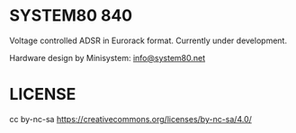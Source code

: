 SYSTEM80 840
======================================

Voltage controlled ADSR in Eurorack format. Currently under development.

Hardware design by Minisystem: info@system80.net


LICENSE
=======
cc by-nc-sa
https://creativecommons.org/licenses/by-nc-sa/4.0/